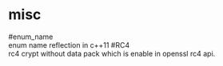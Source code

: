 # misc

#enum_name  
enum name reflection in c++11
#RC4  
rc4 crypt without data pack which is enable in openssl rc4 api.
